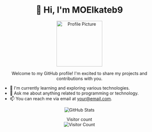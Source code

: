 <h1 align="center">👋 Hi, I'm MOElkateb9</h1>

<p align="center">
  <img src="[https://your-profile-image-url](https://github.com/account)" alt="Profile Picture" width="150" height="150">
</p>

<p align="center">
  Welcome to my GitHub profile! I'm excited to share my projects and contributions with you.
</p>

- 🌱 I'm currently learning and exploring various technologies.
- 💬 Ask me about anything related to programming or technology.
- 📫 You can reach me via email at your@email.com.

<p align="center">
  <img src="https://github-readme-stats.vercel.app/api?username=MOElkateb9&show_icons=true&theme=radical" alt="GitHub Stats">
</p>

<p align="center">
  Visitor count<br>
  <img src="https://profile-counter.glitch.me/MOElkateb9/count.svg" alt="Visitor Count">
</p>
